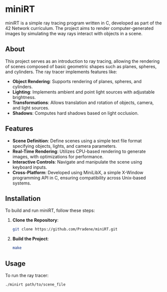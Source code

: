 # miniRT

miniRT is a simple ray tracing program written in C, developed as part of the 42 Network curriculum. The project aims to render computer-generated images by simulating the way rays interact with objects in a scene.

## About

This project serves as an introduction to ray tracing, allowing the rendering of scenes composed of basic geometric shapes such as planes, spheres, and cylinders. The ray tracer implements features like:

- **Object Rendering**: Supports rendering of planes, spheres, and cylinders.
- **Lighting**: Implements ambient and point light sources with adjustable brightness.
- **Transformations**: Allows translation and rotation of objects, camera, and light sources.
- **Shadows**: Computes hard shadows based on light occlusion.

## Features

- **Scene Definition**: Define scenes using a simple text file format specifying objects, lights, and camera parameters.
- **Real-Time Rendering**: Utilizes CPU-based rendering to generate images, with optimizations for performance.
- **Interactive Controls**: Navigate and manipulate the scene using keyboard inputs.
- **Cross-Platform**: Developed using MiniLibX, a simple X-Window programming API in C, ensuring compatibility across Unix-based systems.

## Installation

To build and run miniRT, follow these steps:

1. **Clone the Repository**:

   ```bash
   git clone https://github.com/Pradene/miniRT.git
   ```

2. **Build the Project**:


    ```bash
    make
    ```

## Usage
To run the ray tracer:

  ```bash
  ./minirt path/to/scene_file
  ```
